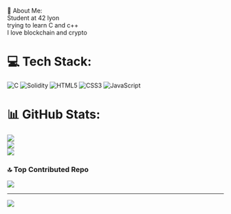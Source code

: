 💫 About Me:<br>
Student at 42 lyon<br> trying to learn C and c++<br>I love blockchain and crypto 


# 💻 Tech Stack:
![C](https://img.shields.io/badge/c-%2300599C.svg?style=for-the-badge&logo=c&logoColor=white) ![Solidity](https://img.shields.io/badge/Solidity-%23363636.svg?style=for-the-badge&logo=solidity&logoColor=white) ![HTML5](https://img.shields.io/badge/html5-%23E34F26.svg?style=for-the-badge&logo=html5&logoColor=white) ![CSS3](https://img.shields.io/badge/css3-%231572B6.svg?style=for-the-badge&logo=css3&logoColor=white) ![JavaScript](https://img.shields.io/badge/javascript-%23323330.svg?style=for-the-badge&logo=javascript&logoColor=%23F7DF1E)
# 📊 GitHub Stats:
![](https://github-readme-stats.vercel.app/api?username=antoine-bonin&theme=default&hide_border=false&include_all_commits=true&count_private=true)<br/>
![](https://github-readme-streak-stats.herokuapp.com/?user=antoine-bonin&theme=default&hide_border=false)<br/>
![](https://github-readme-stats.vercel.app/api/top-langs/?username=antoine-bonin&theme=default&hide_border=false&include_all_commits=true&count_private=true&layout=compact)

### 🔝 Top Contributed Repo
![](https://github-contributor-stats.vercel.app/api?username=antoine-bonin&limit=5&theme=default&combine_all_yearly_contributions=true)

---
[![](https://visitcount.itsvg.in/api?id=antoine-bonin&icon=0&color=0)](https://visitcount.itsvg.in)

<!-- Proudly created with GPRM ( https://gprm.itsvg.in ) -->

